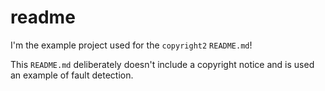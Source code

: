 # readme

I'm the example project used for the `copyright2` `README.md`!

This `README.md` deliberately doesn't include a copyright notice and is used an example
of fault detection.
